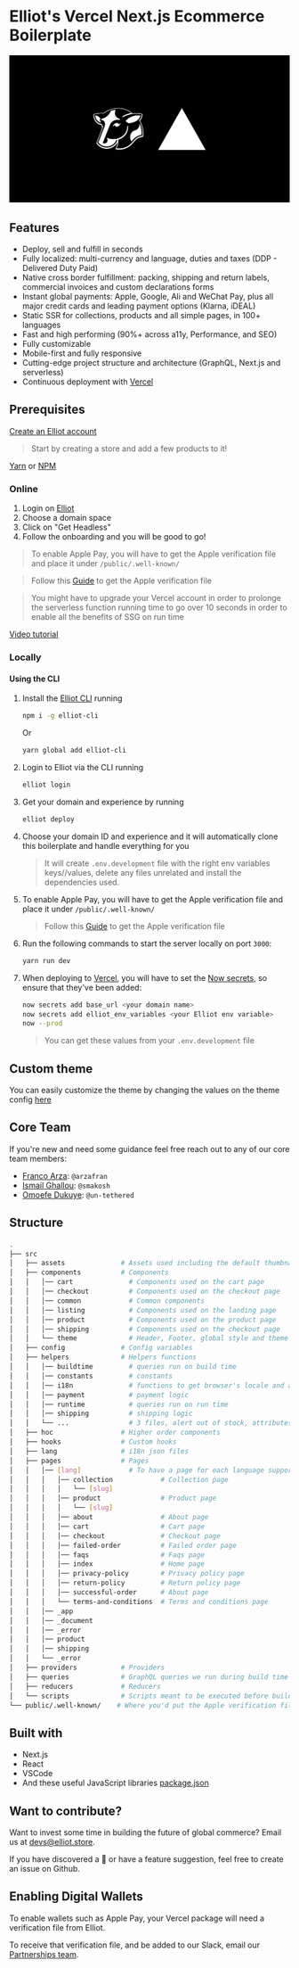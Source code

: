 # Elliot's Vercel Next.js Ecommerce Boilerplate

![ELLIOT X VERCEL](elliot-vercel-next-js-package.jpg)

## Features

- Deploy, sell and fulfill in seconds
- Fully localized: multi-currency and language, duties and taxes (DDP - Delivered Duty Paid)
- Native cross border fulfillment: packing, shipping and return labels, commercial invoices and custom declarations forms
- Instant global payments: Apple, Google, Ali and WeChat Pay, plus all major credit cards and leading payment options (Klarna, iDEAL)
- Static SSR for collections, products and all simple pages, in 100+ languages
- Fast and high performing (90%+ across a11y, Performance, and SEO)
- Fully customizable
- Mobile-first and fully responsive
- Cutting-edge project structure and architecture (GraphQL, Next.js and serverless)
- Continuous deployment with [Vercel](https://vercel.co)

## Prerequisites

[Create an Elliot account](https://elliot.store/)

> Start by creating a store and add a few products to it!

[Yarn](https://yarnpkg.com/en/) or [NPM](https://nodejs.org/)

### Online

1. Login on [Elliot](https://elliot.store)
2. Choose a domain space
3. Click on "Get Headless"
4. Follow the onboarding and you will be good to go!

> To enable Apple Pay, you will have to get the Apple verification file and place it under `/public/.well-known/`

> Follow this [Guide](https://github.com/helloiamelliot/elliot-serverless-ecommerce#enabling-digital-wallets) to get the Apple verification file

> You might have to upgrade your Vercel account in order to prolonge the serverless function running time to go over 10 seconds in order to enable all the benefits of SSG on run time

[Video tutorial](https://youtu.be/SJ92bp1y1I0)

### Locally

#### Using the CLI

1. Install the [Elliot CLI](https://github.com/helloiamelliot/elliot-cli) running

   ```bash
   npm i -g elliot-cli
   ```

   Or

   ```bash
   yarn global add elliot-cli
   ```

2. Login to Elliot via the CLI running

   ```bash
   elliot login
   ```

3. Get your domain and experience by running

   ```bash
   elliot deploy
   ```

4. Choose your domain ID and experience and it will automatically clone this boilerplate and handle everything for you

   > It will create `.env.development` file with the right env variables keys//values, delete any files unrelated and install the dependencies used.

5. To enable Apple Pay, you will have to get the Apple verification file and place it under `/public/.well-known/`

   > Follow this [Guide](https://github.com/helloiamelliot/elliot-serverless-ecommerce#enabling-digital-wallets) to get the Apple verification file

6. Run the following commands to start the server locally on port `3000`:

   ```bash
   yarn run dev
   ```

7. When deploying to [Vercel](https://vercel.co), you will have to set the [Now secrets](https://vercel.co/docs/v2/build-step#adding-secrets), so ensure that they've been added:

   ```bash
   now secrets add base_url <your domain name>
   now secrets add elliot_env_variables <your Elliot env variable>
   now --prod
   ```

   > You can get these values from your `.env.development` file

## Custom theme

You can easily customize the theme by changing the values on the theme config [here](https://github.com/helloiamelliot/elliot-serverless-ecommerce/blob/master/src/components/theme/index.js)

## Core Team

If you're new and need some guidance feel free reach out to any of our core team members:

- [Franco Arza](https://github.com/arzafran): `@arzafran`
- [Ismail Ghallou](https://github.com/smakosh): `@smakosh`
- [Omoefe Dukuye](https://github.com/un-tethered): `@un-tethered`

## Structure

```bash
.
├── src
│   ├── assets              # Assets used including the default thumbnail of the website
│   ├── components          # Components
│   │   │── cart              # Components used on the cart page
│   │   │── checkout          # Components used on the checkout page
│   │   │── common            # Common components
│   │   │── listing           # Components used on the landing page
│   │   │── product           # Components used on the product page
│   │   │── shipping          # Components used on the checkout page
│   │   └── theme             # Header, Footer, global style and theme config
│   ├── config              # Config variables
│   ├── helpers             # Helpers functions
│   │   │── buildtime         # queries run on build time
│   │   │── constants         # constants
│   │   │── i18n              # functions to get browser's locale and anything related to i18n
│   │   │── payment           # payment logic
│   │   │── runtime           # queries run on run time
│   │   │── shipping          # shipping logic
│   │   └── ...               # 3 files, alert out of stock, attributes and isEmpty without lodash
│   ├── hoc                 # Higher order components
│   ├── hooks               # Custom hooks
│   ├── lang                # i18n json files
│   ├── pages               # Pages
│   │   │── [lang]            # To have a page for each language supported
│   │   │   │── collection            # Collection page
│   │   │   │   └── [slug]
│   │   │   │── product               # Product page
│   │   │   │   └── [slug]
│   │   │   │── about                 # About page
│   │   │   │── cart                  # Cart page
│   │   │   │── checkout              # Checkout page
│   │   │   │── failed-order          # Failed order page
│   │   │   │── faqs                  # Faqs page
│   │   │   │── index                 # Home page
│   │   │   │── privacy-policy        # Privacy policy page
│   │   │   │── return-policy         # Return policy page
│   │   │   │── successful-order      # About page
│   │   │   └── terms-and-conditions  # Terms and conditions page
│   │   │── _app
│   │   │── _document
│   │   │── _error
│   │   │── product
│   │   │── shipping
│   │   └── _error
│   ├── providers           # Providers
│   ├── queries             # GraphQL queries we run during build time
│   ├── reducers            # Reducers
│   └── scripts             # Scripts meant to be executed before building the website
└── public/.well-known/    # Where you'd put the Apple verification file
```

## Built with

- Next.js
- React
- VSCode
- And these useful JavaScript libraries [package.json](package.json)

## Want to contribute?

Want to invest some time in building the future of global commerce? Email us at devs@elliot.store.

If you have discovered a 🐜 or have a feature suggestion, feel free to create an issue on Github.

## Enabling Digital Wallets

To enable wallets such as Apple Pay, your Vercel package will need a verification file from Elliot.

To receive that verification file, and be added to our Slack, email our [Partnerships team](mailto:devs@elliot.store).
